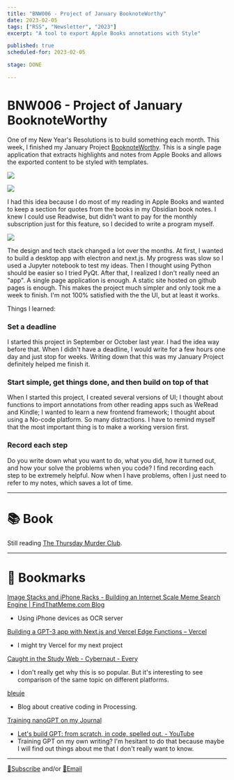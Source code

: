 ```yaml
---
title: "BNW006 - Project of January BooknoteWorthy"
date: 2023-02-05
tags: ["RSS", "Newsletter", "2023"]
excerpt: "A tool to export Apple Books annotations with Style"

published: true
scheduled-for: 2023-02-05

stage: DONE

---
```


# BNW006 - Project of January BooknoteWorthy

One of my New Year's Resolutions is to build something each month. This week, I finished my January Project [BooknoteWorthy](https://oliwang.github.io/BooknoteWorthy/?source=oliwang_betternextweek). This is a single page application that extracts highlights and notes from Apple Books and allows the exported content to be styled with templates.

![](https://imagehosting-ow.oss-cn-hangzhou.aliyuncs.com/202302052159665.png)

![](https://imagehosting-ow.oss-cn-hangzhou.aliyuncs.com/202302052200479.png)

I had this idea because I do most of my reading in Apple Books and wanted to keep a section for quotes from the books in my Obsidian book notes. I knew I could use Readwise, but didn't want to pay for the monthly subscription just for this feature, so I decided to write a program myself.

![](https://imagehosting-ow.oss-cn-hangzhou.aliyuncs.com/202302052204242.png)

The design and tech stack changed a lot over the months. At first, I wanted to build a desktop app with electron and next.js. My progress was slow so I used a Jupyter notebook to test my ideas. Then I thought using Python should be easier so I tried PyQt. After that, I realized I don't really need an "app". A single page application is enough. A static site hosted on github pages is enough. This makes the project much simpler and only took me a week to finish. I'm not 100% satisfied with the the UI, but at least it works.

Things I learned:


### Set a deadline

I started this project in September or October last year. I had the idea way before that. When I didn't have a deadline, I would write for a few hours one day and just stop for weeks. Writing down that this was my January Project definitely helped me finish it.

### Start simple, get things done, and then build on top of that

When I started this project, I created several versions of UI; I thought about functions to import annotations from other reading apps such as WeRead and Kindle; I wanted to learn a new frontend framework; I thought about using a No-code platform. So many distractions. I have to remind myself that the most important thing is to make a working version first. 

### Record each step

Do you write down what you want to do, what you did, how it turned out, and how your solve the problems when you code? I find recording each step to be extremely helpful. Now when I have problems, often I just need to refer to my notes, which saves a lot of time. 

---
# 📚 Book

Still reading [The Thursday Murder Club](https://amzn.to/3Y30rve).


---
# 🔖 Bookmarks

[Image Stacks and iPhone Racks - Building an Internet Scale Meme Search Engine | FindThatMeme.com Blog](https://findthatmeme.com/blog/2023/01/08/image-stacks-and-iphone-racks-building-an-internet-scale-meme-search-engine-Qzrz7V6T.html?source=oliwang_betternextweek)
- Using iPhone devices as OCR server

[Building a GPT-3 app with Next.js and Vercel Edge Functions – Vercel](https://vercel.com/blog/gpt-3-app-next-js-vercel-edge-functions?source=oliwang_betternextweek)
- I might try Vercel for my next project

[Caught in the Study Web - Cybernaut - Every](https://every.to/cybernaut/caught-in-the-study-web?source=oliwang_betternextweek)
- I don't really get why this is so popular. But it's interesting to see comparison of the same topic on different platforms. 

[bleuje](https://bleuje.com/?source=oliwang_betternextweek)
- Blog about creative coding in Processing.

[Training nanoGPT on my Journal](https://hut.pm/nanogpt.html?utm_source=hackernewsletter&utm_medium=email&utm_term=fav&source=oliwang_betternextweek)
- [Let's build GPT: from scratch, in code, spelled out. - YouTube](https://www.youtube.com/watch?v=kCc8FmEb1nY&source=oliwang_betternextweek)
- Training GPT on my own writing? I'm hesitant to do that because maybe I will find out things about me that I don't really want to know.

---

[💌Subscribe](https://tinyletter.com/oliwang) and/or [📧Email](mailto:betternextweek.bnw@gmail.com)


